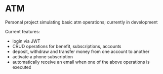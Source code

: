 # ATM

Personal project simulating basic atm operations; currently in development

Current features:

- login via JWT
- CRUD operations for benefit, subscriptions, accounts
- deposit, withdraw and transfer money from one account to another
- activate a phone subscription
- automatically receive an email when one of the above operations is executed


